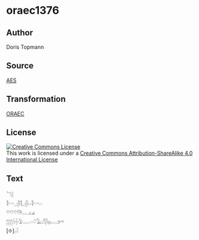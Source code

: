 # oraec1376

## Author

Doris Topmann

## Source

[AES](https://github.com/simondschweitzer/aes)

## Transformation

[ORAEC](https://oraec.github.io/)

## License

<a rel="license" href="http://creativecommons.org/licenses/by-sa/4.0/"><img alt="Creative Commons License" style="border-width:0" src="https://i.creativecommons.org/l/by-sa/4.0/88x31.png" /></a><br />This work is licensed under a <a rel="license" href="http://creativecommons.org/licenses/by-sa/4.0/">Creative Commons Attribution-ShareAlike 4.0 International License</a>

## Text

𓆓𓌃<br>
𓌟𓎡𓈎𓋴𓌟𓈎𓋴𓏏𓌟𓎡𓏏<br>
𓄣𓄣𓄣𓇥𓂋𓃭<br>
𓉺𓉺𓉺𓇋𓏶𓅱𓐛𓏏𓍔𓄿𓀭𓋴𓐍𓂋𓀒<br>
[⯑]𓊪𓇋<br>

